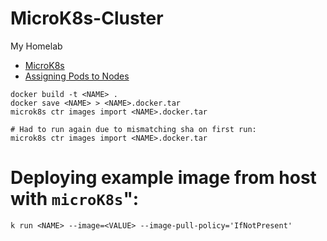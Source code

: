 # MicroK8s-Cluster
My Homelab
- [MicroK8s](https://microk8s.io/docs/getting-started)
- [Assigning Pods to Nodes](https://kubernetes.io/docs/concepts/scheduling-eviction/assign-pod-node/#nodeselector)
```
docker build -t <NAME> .
docker save <NAME> > <NAME>.docker.tar
microk8s ctr images import <NAME>.docker.tar 

# Had to run again due to mismatching sha on first run:
microk8s ctr images import <NAME>.docker.tar 
```

# Deploying example image from host with `microK8s`":
```
k run <NAME> --image=<VALUE> --image-pull-policy='IfNotPresent'
```
